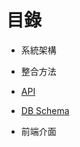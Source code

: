 
# 目錄

- 系統架構

- 整合方法

- [API](https://github.com/Org08/gettour-doc/blob/master/api/api.md)

- [DB Schema](https://github.com/Org08/gettour-doc/blob/master/DB/Schema.md)

- 前端介面


